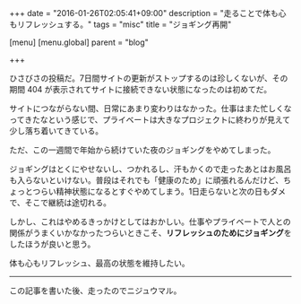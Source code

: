+++
date = "2016-01-26T02:05:41+09:00"
description = "走ることで体も心もリフレッシュする。"
tags = "misc"
title = "ジョギング再開"

[menu]
  [menu.global]
    parent = "blog"

+++

ひさびさの投稿だ。7日間サイトの更新がストップするのは珍しくないが、その期間 404 が表示されてサイトに接続できない状態になったのは初めてだ。

サイトにつながらない間、日常にあまり変わりはなかった。仕事はまた忙しくなってきたなという感じで、プライベートは大きなプロジェクトに終わりが見えて少し落ち着いてきている。

ただ、この一週間で年始から続けていた夜のジョギングをやめてしまった。

ジョギングはとくにやせないし、つかれるし、汗もかくので走ったあとはお風呂も入らないといけない。普段はそれでも「健康のため」に頑張れるんだけど、ちょっとつらい精神状態になるとすぐやめてしまう。1日走らないと次の日もダメで、そこで継続は途切れる。

しかし、これはやめるきっかけとしてはおかしい。仕事やプライベートで人との関係がうまくいかなかったつらいときこそ、**リフレッシュのためにジョギング**をしたほうが良いと思う。

体も心もリフレッシュ、最高の状態を維持したい。

---

この記事を書いた後、走ったのでニジュウマル。
